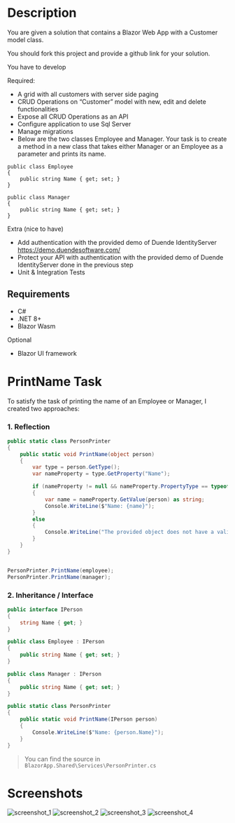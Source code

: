 
# Description

You are given a solution that contains a Blazor Web App with a Customer model class.

You should fork this project and provide a github link for your solution.

You have to develop 

Required: 
- A grid with all customers with server side paging
- CRUD Operations on “Customer” model with new, edit and delete functionalities
- Expose all CRUD Operations as an API 
- Configure application to use Sql Server
- Manage migrations
- Below are the two classes Employee and Manager. Your task is to create a method in a new class that takes either Manager or an Employee as a parameter and prints its name.

```
public class Employee
{
	public string Name { get; set; }
}

public class Manager
{
	public string Name { get; set; }
}

```

Extra (nice to have) 
- Add authentication with the provided demo of Duende IdentityServer https://demo.duendesoftware.com/
- Protect your API with authentication with the provided demo of Duende IdentityServer done in the previous step
- Unit & Integration Tests

## Requirements 

- C#
- .NET 8+ 
- Blazor Wasm

Optional
- Blazor UI framework


# PrintName Task
To satisfy the task of printing the name of an Employee or Manager, I created two approaches:

### 1. Reflection
```csharp
public static class PersonPrinter
{
    public static void PrintName(object person)
    {
        var type = person.GetType();
        var nameProperty = type.GetProperty("Name");

        if (nameProperty != null && nameProperty.PropertyType == typeof(string))
        {
            var name = nameProperty.GetValue(person) as string;
            Console.WriteLine($"Name: {name}");
        }
        else
        {
            Console.WriteLine("The provided object does not have a valid 'Name' property.");
        }
    }
}


PersonPrinter.PrintName(employee);
PersonPrinter.PrintName(manager);
```

### 2. Inheritance / Interface
```csharp
public interface IPerson
{
    string Name { get; }
}

public class Employee : IPerson
{
    public string Name { get; set; }
}

public class Manager : IPerson
{
    public string Name { get; set; }
}

public static class PersonPrinter
{
    public static void PrintName(IPerson person)
    {
        Console.WriteLine($"Name: {person.Name}");
    }
}

```

> You can find the source in `BlazorApp.Shared\Services\PersonPrinter.cs`

# Screenshots
![screenshot_1](https://github.com/user-attachments/assets/90f7c8f5-07b3-4990-bcff-f784af82ae76)
![screenshot_2](https://github.com/user-attachments/assets/79e6b0cf-e267-48f6-bd81-8f3e88fbb9ac)
![screenshot_3](https://github.com/user-attachments/assets/e6402f70-0d2c-4277-a4ba-268136f65d9c)
![screenshot_4](https://github.com/user-attachments/assets/41e51ee4-0377-4ebd-a9e3-c3727dfd8183)




